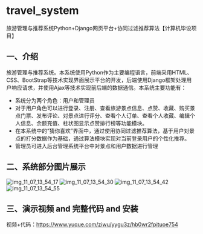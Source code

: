 # travel_system
旅游管理与推荐系统Python+Django网页平台+协同过滤推荐算法【计算机毕设项目】

## 一、介绍
旅游管理与推荐系统。本系统使用Python作为主要编程语言，前端采用HTML、CSS、BootStrap等技术实现界面展示平台的开发，后端使用Django框架处理用户响应请求，并使用Ajax等技术实现前后端的数据通信。本系统主要功能有：

- 系统分为两个角色：用户和管理员
- 对于用户角色可以进行登录、注册、查看旅游景点信息、点赞、收藏、购买景点门票、发布评论、对景点进行评分、查看个人订单、查看个人收藏、编辑个人信息、余额充值、柱状图显示点赞排行榜等功能模块。
- 在本系统中的“猜你喜欢”界面中，通过使用协同过滤推荐算法，基于用户对景点的打分数据作为基础，通过算法模块实现对当前登录用户的个性化推荐。
- 管理员可进入后台管理系统平台中对景点和用户数据进行管理

## 二、系统部分图片展示
![img_11_07_13_54_17](https://github.com/ziwupython/travel_system/assets/133186350/74fc6a20-d0e1-44db-818e-92a5add2b956)
![img_11_07_13_54_30](https://github.com/ziwupython/travel_system/assets/133186350/420b5ea2-7200-43fa-ae07-caf97fd68562)
![img_11_07_13_54_42](https://github.com/ziwupython/travel_system/assets/133186350/e3e9d947-ba22-432c-ab7b-111e7cedce35)
![img_11_07_13_54_55](https://github.com/ziwupython/travel_system/assets/133186350/812cbf4f-733a-41d7-a506-a7b70b81f4fd)

## 三、演示视频 and 完整代码 and 安装
视频+代码：https://www.yuque.com/ziwu/yygu3z/hb0wr2fpituoe754
